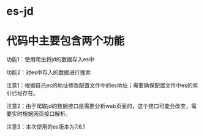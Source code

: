 # es-jd
# 代码中主要包含两个功能

功能1：使用爬虫将jd的数据存入es中

功能2：对es中存入的数据进行搜索

注意1：根据自己es的地址修改配置文件中的es地址；需要确保配置文件中es的索引已经存在。

注意2：由于爬取jd的数据接口是需要分析web页面的，这个接口可能会改变，需要实时根据网页接口解析。

注意3：本次使用的es版本为7.6.1
